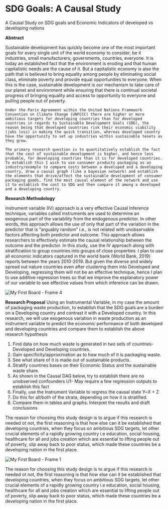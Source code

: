 # SDG Goals: A Causal Study
A Causal Study on SDG goals and Economic Indicators of developed vs developing nations

**Abstract**
  
  Sustainable development has quickly become one of the most important goals for every single unit of the world economy to consider, be it industries, small manufacturers, governments, countries, everyone. It is today an established fact that the environment is eroding and that human capitalistic needs are the cause of it. But a capitalistic economy is also the path that is believed to bring equality among people by eliminating social class, eliminate poverty and provide equal opportunities to everyone. When this is the case, sustainable development is our mechanism to take care of our planet and environment while ensuring that there is continual societal progress of bringing equality and access to opportunity to everyone and pulling people out of poverty.

	Under the Paris Agreement within the United Nations Framework Convention on Climate Change (UNFCCC) there are higher or more ambitious targets for developing countries than for developed countries in regards to Sustainable Development Goals (SDG), the reason being that developed countries risk their economic viability (jobs loss) in making the quick transition, whereas developed country have the opportunity to set up industries within sustainable tenets as they grow.
  
	The primary research question is to quantitatively establish the fact that the cost of sustainable development is higher, and hence less probable, for developing countries than it is for developed countries. To establish this I wish to use consumer products packaging as an industry/example to compare costs between a developed and a developing country, draw a causal graph (like a bayesian network) and establish the elements that drive/affect the sustainable development of consumer packaging goods, find the most causal element of the network and use it to establish the cost to SDG and then compare it among a developed and a developing country.

**Research Methodology**

  Instrument variable (IV) approach is a very effective Causal Inference technique, variables called instruments are used to determine an exogenous part of the variability from the endogenous predictor. In other words, this approach allows the use of only that part of the variation in the predictor that is “arguably random” i.e., is not related with unobservable factors affecting both predictor and outcome. This approach allows researchers to effectively estimate the causal relationship between the outcome and the predictor.
In this study,  use the IV approach along with stratification to group countries into groups of close properties. I plan to use all economic indicators captured in the world bank (World Bank, 2019) reports between the years 2010-2019. But given the diverse and widely spread out nature countries even after clustering them into Developed and Developing, regressing them will not be an effective technique, hence I plan to use additive regression trees so that we improve the explanatory power of our variable to see effective values from which inference can be drawn.


![My First Board - Frame 4](https://user-images.githubusercontent.com/14994526/149714881-e7fbcc7c-f913-46d9-a80b-3d1f444ad762.jpeg)

**Research Proposal**
  Using an Instrumental Variable, in my case the amount of packaging waste production, to establish that the SDG goals are a burden on a Developing country and contrast it with a Developed country. In this research, we will use exogenous variation in waste production as an  instrument variable to predict the economic performance of both developed and developing countries and compare them to establish the above research hypothesis	

1. Find data on how much waste is generated in two sets of countries- Developed and Developing countries.
2. Gain specificity/approximation as to how much of it is packaging waste.
3. See what share of it is made out of sustainable products.
4. Stratify countries bases on their Economic Status and the sustainable waste share.
5. As shown in the Causal DAG below, try to establish there are no unobserved confounders U1- May require a few regression outputs to establish this fact
6. Finally, use the Instrument Variable to regress the causal state Y~X + Z
7. Do this for all/both of the strata, depending on how it is stratified.
8. Compare them in tables and graphs. Interpret the results and draft conclusions 

The reason for choosing this study design is to argue if this research is needed ot not,  the first reasoning is that how else can it be established that developing countries, when they focus on ambitious SDG targets, let other crucial elements of a rapidly growing country i.e education, social housing, healthcare for all and jobs creation which are essential to lifting people out of poverty, slip away back to poor status, which made these countries be a developing nation in the first place. 

![My First Board - Frame 1](https://user-images.githubusercontent.com/14994526/149715193-67db551e-7252-49d6-881c-5dab6882744d.jpeg)

The reason for choosing this study design is to argue if this research is needed ot not,  the first reasoning is that how else can it be established that developing countries, when they focus on ambitious SDG targets, let other crucial elements of a rapidly growing country i.e education, social housing, healthcare for all and jobs creation which are essential to lifting people out of poverty, slip away back to poor status, which made these countries be a developing nation in the first place. 

